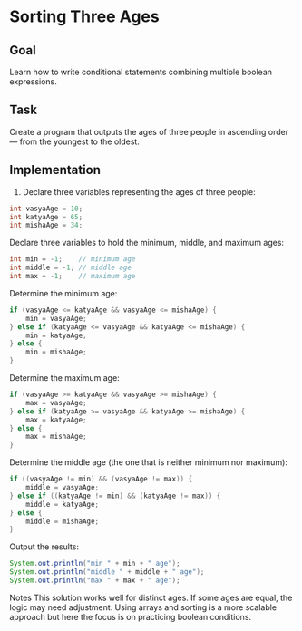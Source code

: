 
# Sorting Three Ages

## Goal

Learn how to write conditional statements combining multiple boolean expressions.

## Task

Create a program that outputs the ages of three people in ascending order — from the youngest to the oldest.

## Implementation

1. Declare three variables representing the ages of three people:

~~~java
int vasyaAge = 10;
int katyaAge = 65;
int mishaAge = 34;
~~~
Declare three variables to hold the minimum, middle, and maximum ages:
~~~java
int min = -1;    // minimum age
int middle = -1; // middle age
int max = -1;    // maximum age
~~~
Determine the minimum age:
~~~java
if (vasyaAge <= katyaAge && vasyaAge <= mishaAge) {
    min = vasyaAge;
} else if (katyaAge <= vasyaAge && katyaAge <= mishaAge) {
    min = katyaAge;
} else {
    min = mishaAge;
}
~~~
Determine the maximum age:
~~~java
if (vasyaAge >= katyaAge && vasyaAge >= mishaAge) {
    max = vasyaAge;
} else if (katyaAge >= vasyaAge && katyaAge >= mishaAge) {
    max = katyaAge;
} else {
    max = mishaAge;
}
~~~
Determine the middle age (the one that is neither minimum nor maximum):
~~~java
if ((vasyaAge != min) && (vasyaAge != max)) {
    middle = vasyaAge;
} else if ((katyaAge != min) && (katyaAge != max)) {
    middle = katyaAge;
} else {
    middle = mishaAge;
}
~~~
Output the results:
~~~java
System.out.println("min " + min + " age");
System.out.println("middle " + middle + " age");
System.out.println("max " + max + " age");
~~~
Notes
This solution works well for distinct ages.
If some ages are equal, the logic may need adjustment.
Using arrays and sorting is a more scalable approach but here the focus is on practicing boolean conditions.

